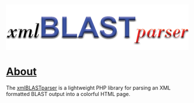 ![xmlBLASTparser](https://raw.githubusercontent.com/AshokHub/xmlBLASTparser/master/misc/xmlBLASTparser_logo_500x125.png)

# [About](../master/README.md)
The [xmlBLASTparser](https://github.com/AshokHub/xmlBLASTparser) is a lightweight PHP library for parsing an XML formatted BLAST output into a colorful HTML page.
